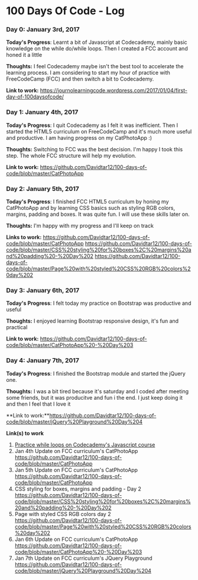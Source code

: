 # 100 Days Of Code - Log

### Day 0: January 3rd, 2017

**Today's Progress**: Learnt a bit of Javascript at Codecademy, mainly basic knowledge on the while do/while loops. Then I created a FCC account and honed it a little

**Thoughts:** I feel Codecademy maybe isn't the best tool to accelerate the learning process. I am considering to start my hour of practice with FreeCodeCamp (FCC) and then switch a bit to Codecademy.

**Link to work:** https://journolearningcode.wordpress.com/2017/01/04/first-day-of-100daysofcode/

### Day 1: January 4th, 2017

**Today's Progress**: I quit Codecademy as I felt it was inefficient. Then I started the HTML5 curriculum on FreeCodeCamp and it's much more useful and productive. I am having progress on my CatPhotoApp :)

**Thoughts:** Switching to FCC was the best decision. I'm happy I took this step. The whole FCC structure will help my evolution.

**Link to work:** https://github.com/Davidtar12/100-days-of-code/blob/master/CatPhotoApp

### Day 2: January 5th, 2017

**Today's Progress**: I finished FCC HTML5 curriculum by honing my CatPhotoApp and by learning CSS basics such as styling RGB colors, margins, padding and boxes. It was quite fun. I will use these skills later on.

**Thoughts:** I'm happy with my progress and I'll keep on track

**Links to work:** https://github.com/Davidtar12/100-days-of-code/blob/master/CatPhotoApp
https://github.com/Davidtar12/100-days-of-code/blob/master/CSS%20styling%20for%20boxes%2C%20margins%20and%20padding%20-%20Day%202
https://github.com/Davidtar12/100-days-of-code/blob/master/Page%20with%20styled%20CSS%20RGB%20colors%20day%202

### Day 3: January 6th, 2017

**Today's Progress**: I felt today my practice on Bootstrap was productive and useful 

**Thoughts:** I enjoyed learning Bootstrap responsive design, it's fun and practical

**Link to work:**
https://github.com/Davidtar12/100-days-of-code/blob/master/CatPhotoApp%20-%20Day%203

### Day 4: January 7th, 2017

**Today's Progress**: I finished the Bootstrap module and started the jQuery one.

**Thoughts:** I was a bit tired because it's saturday and I coded after meeting some friends, but it was producitve and fun i the end. I just keep doing it and then I feel that I love it

**Link to work:**https://github.com/Davidtar12/100-days-of-code/blob/master/jQuery%20Playground%20Day%204


**Link(s) to work**
1. [Practice while loops on Codecademy's Javascript course](https://journolearningcode.wordpress.com/2017/01/04/first-day-of-100daysofcode/)
2. Jan 4th Update on FCC curriculum's CatPhotoApp https://github.com/Davidtar12/100-days-of-code/blob/master/CatPhotoApp
3. Jan 5th Update on FCC curriculum's CatPhotoApp https://github.com/Davidtar12/100-days-of-code/blob/master/CatPhotoApp
4. CSS styling for boxes, margins and padding - Day 2 https://github.com/Davidtar12/100-days-of-code/blob/master/CSS%20styling%20for%20boxes%2C%20margins%20and%20padding%20-%20Day%202
5. Page with styled CSS RGB colors day 2 https://github.com/Davidtar12/100-days-of-code/blob/master/Page%20with%20styled%20CSS%20RGB%20colors%20day%202
6. Jan 6th Update on FCC curriculum's CatPhotoApp https://github.com/Davidtar12/100-days-of-code/blob/master/CatPhotoApp%20-%20Day%203
7. Jan 7th Update on FCC curriculum's JQuery Playground https://github.com/Davidtar12/100-days-of-code/blob/master/jQuery%20Playground%20Day%204

